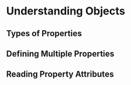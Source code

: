 # Understanding Objects

## Types of Properties

## Defining Multiple Properties

## Reading Property Attributes
